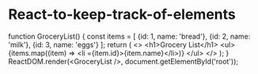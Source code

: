 # React-to-keep-track-of-elements
function GroceryList() {   const items = [     {id: 1, name: 'bread'},     {id: 2, name: 'milk'},     {id: 3, name: 'eggs'}   ];    return (     &lt;>       &lt;h1>Grocery List&lt;/h1>       &lt;ul>         {items.map((item) => &lt;li  ={item.id}>{item.name}&lt;/li>)}       &lt;/ul>     &lt;/>   ); }  ReactDOM.render(&lt;GroceryList />, document.getElementById('root'));
